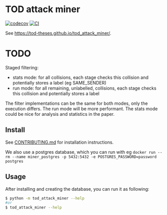 # TOD attack miner

[![codecov](https://codecov.io/gh/TOD-theses/tod_attack_miner/branch/main/graph/badge.svg?token=tod_attack_miner_token_here)](https://codecov.io/gh/TOD-theses/tod_attack_miner)
[![CI](https://github.com/TOD-theses/tod_attack_miner/actions/workflows/main.yml/badge.svg)](https://github.com/TOD-theses/tod_attack_miner/actions/workflows/main.yml)

See https://tod-theses.github.io/tod_attack_miner/.

# TODO

Staged filtering:
- stats mode: for all collisions, each stage checks this collision and potentially stores a label (eg SAME_SENDER)
- run mode: for all remaining, unlabelled, collisions, each stage checks this collision and potentially stores a label

The filter implementations can be the same for both modes, only the execution differs. The run mode will be more performant. The stats mode could be nice for analysis and statistics in the paper.

## Install

See [CONTRIBUTING.md](CONTRIBUTING.md) for installation instructions.

We also use a postgres database, which you can run with eg `docker run --rm --name miner_postgres -p 5432:5432 -e POSTGRES_PASSWORD=password postgres`

## Usage

After installing and creating the database, you can run it as following:

```bash
$ python -m tod_attack_miner --help
#or
$ tod_attack_miner --help
```